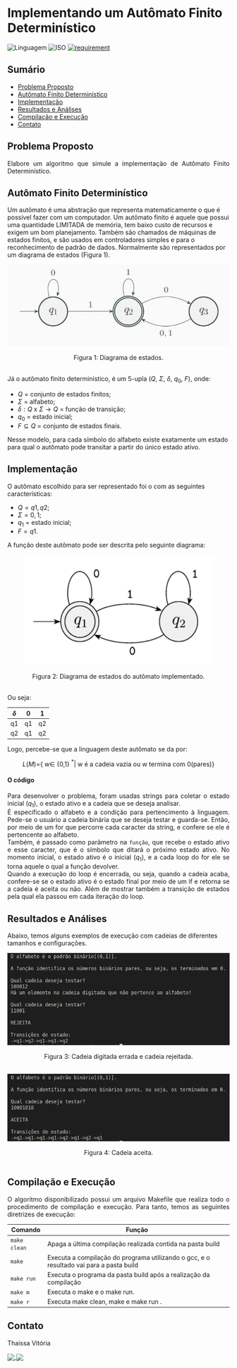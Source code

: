 # Implementando um Autômato Finito Determinístico
![Linguagem](https://img.shields.io/badge/Linguagem-C%2B%2B-blue)
![ISO](https://img.shields.io/badge/ISO-Linux-blueviolet)
[![requirement](https://img.shields.io/badge/IDE-Visual%20Studio%20Code-informational)](https://code.visualstudio.com/docs/?dv=linux64_deb)

## Sumário

<!--ts-->
   * [Problema Proposto](#problema-proposto)
   * [Autômato Finito Determinístico](#autômato-finito-determinístico)
   * [Implementação](#implementação)
   * [Resultados e Análises](#resultados-e-análises)
   * [Compilação e Execução](#compilação-e-execução)
   * [Contato](#contato)
<!--te-->

## Problema Proposto
<div align="justify">Elabore um algoritmo que simule a implementação de Autômato Finito Determinístico.
</div>

## Autômato Finito Determinístico

Um autômato é uma abstração que representa matematicamente o que é possível fazer com um computador. 
Um autômato finito é aquele que possui uma quantidade LIMITADA de memória, tem baixo custo de recursos e exigem um bom planejamento. Também são chamados de máquinas de estados finitos, e são usados em controladores simples e para o reconhecimento de padrão de dados. Normalmente são representados por um diagrama de estados (Figura 1).

<div align="center">
<img src=imgs/diagrama.png><p></p>
Figura 1: Diagrama de estados.
</div>
<br>

Já o autômato finito determinístico, é um 5-upla ($Q$, $\Sigma$, $\delta$, $q_0$, $F$), onde:

- $Q$ = conjunto de estados finitos;
- $\Sigma$ = alfabeto;
- $\delta: Q$ x $\Sigma \rightarrow Q$ = função de transição;
- $q_0$ = estado inicial;
- $F \subseteq Q$ = conjunto de estados finais.

Nesse modelo, para cada símbolo do alfabeto existe exatamente um estado para qual o autômato pode transitar a partir do único estado ativo.


## Implementação
 O autômato escolhido para ser representado foi o com as seguintes características:

 - $Q=q1,q2$;
- $\Sigma = 0,1$;
- $q_1$ = estado inicial;
- $F =q1$.

A função deste autômato pode ser descrita pelo seguinte diagrama:

<div align="center">
<img src=imgs/automato.png><p></p>
Figura 2: Diagrama de estados do autômato implementado.
</div>
</br>

Ou seja:

<div align="center">

| $\delta$ | 0 | 1 |                   
| -----------| --| --|
|  q1        |q1 | q2|
|  q2        |q1 | q2|

</div>

Logo, percebe-se que a linguagem deste autômato se da por:
</br>

<div align="center">

$L(M)=${ $w\in$ {0,1} $^*|$ w é a cadeia vazia ou w termina com 0(pares)}

</div>

#### O código

<div align="justify">

Para desenvolver o problema, foram usadas strings para coletar o estado inicial ($q_1$), o estado ativo e a cadeia que se deseja analisar.<br>
É especificado o alfabeto e a condição para pertencimento à linguagem. Pede-se o usuário a cadeia binária que se deseja testar e guarda-se.
Então, por meio de um for que percorre cada caracter da string, e confere se ele é pertencente ao alfabeto. <br>
Também, é passado como parâmetro na `função`, que recebe o estado ativo e esse caracter, que é o símbolo que ditará o próximo estado ativo. No momento inicial, o estado ativo é o inicial ($q_1$), e a cada loop do for ele se torna aquele o qual a função devolver.<br>
Quando a execução do loop é encerrada, ou seja, quando a cadeia acaba, confere-se se o estado ativo é o estado final por meio de um if e retorna se a cadeia é aceita ou não. Além de mostrar também a transição de estados pela qual ela passou em cada iteração do loop.
</div>

## Resultados e Análises
 Abaixo, temos alguns exemplos de execução com cadeias de diferentes tamanhos e configurações.

<div align="center">
<img src=imgs/errada.png><p></p>
Figura 3: Cadeia digitada errada e cadeia rejeitada.
</div>
</br>

<p></p>

<div align="center">
<img src=imgs/certa.png><p></p>
Figura 4: Cadeia aceita.
</div>
</br>
  
## Compilação e Execução

<div align="justify">
O algoritmo disponibilizado possui um arquivo Makefile que realiza todo o procedimento de compilação e execução. Para tanto, temos as seguintes diretrizes de execução:
</div>
<p></p>
<div align="center">

| Comando                |  Função                                                                                           |                     
| -----------------------| ------------------------------------------------------------------------------------------------- |
|  `make clean`          | Apaga a última compilação realizada contida na pasta build                                        |
|  `make`                | Executa a compilação do programa utilizando o gcc, e o resultado vai para a pasta build           |
|  `make run`            | Executa o programa da pasta build após a realização da compilação                                 |
|  `make m`              | Executa o make e o make run.                                                                      |
|  `make r`              | Executa make clean, make e make run        .                                                      |
</div>

## Contato

<div>
<p align="justify"> Thaissa Vitória</p>
<a href="https://t.me/thaissadaldegan">
<img align="center"  src="https://img.shields.io/badge/Telegram-2CA5E0?style=for-the-badge&logo=telegram&logoColor=white"/> 

<a href="https://www.linkedin.com/in/thaissa-vitoria-daldegan-6a84b9153/">
<img align="center"  src="https://img.shields.io/badge/LinkedIn-0077B5?style=for-the-badge&logo=linkedin&logoColor=white"/>
</a>
</div>
